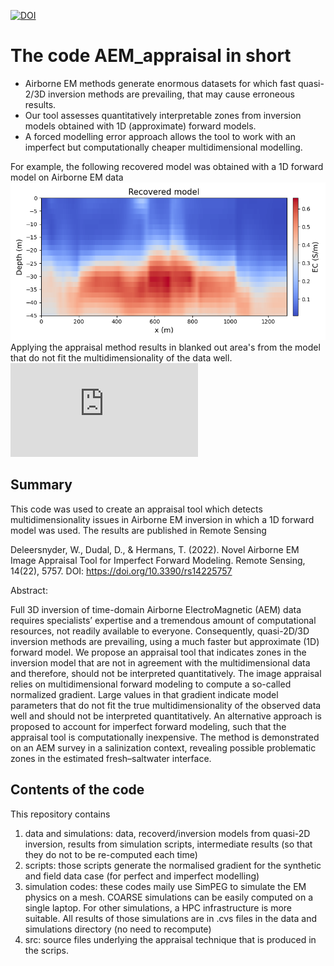[![DOI](https://zenodo.org/badge/527564756.svg)](https://zenodo.org/badge/latestdoi/527564756)

# The code AEM_appraisal in short
- Airborne EM methods generate enormous datasets for which fast quasi-2/3D inversion methods are prevailing, that may cause erroneous results.
- Our tool assesses quantitatively interpretable zones from inversion models obtained with 1D (approximate) forward models. 
- A forced modelling error approach allows the tool to work with an imperfect but computationally cheaper multidimensional modelling. 

For example, the following recovered model was obtained with a 1D forward model on Airborne EM data
![alt text](https://github.com/WouterDls/AEM_appraisal/blob/main/fieldcase_recovered_model.png)
Applying the appraisal method results in blanked out area's from the model that do not fit the multidimensionality of the data well.
![alt text](https://github.com/WouterDls/AEM_appraisal/blob/main/field_appraisal_imperfect.pdf)

## Summary
This code was used to create an appraisal tool which detects multidimensionality issues in Airborne EM inversion in which a 1D forward model was used. The results are published in Remote Sensing

Deleersnyder, W., Dudal, D., & Hermans, T. (2022). Novel Airborne EM Image Appraisal Tool for Imperfect Forward Modeling. Remote Sensing, 14(22), 5757. DOI: https://doi.org/10.3390/rs14225757

Abstract:

Full 3D inversion of time-domain Airborne ElectroMagnetic (AEM) data requires specialists’ expertise and a tremendous amount of computational resources, not readily available to everyone. Consequently, quasi-2D/3D inversion methods are prevailing, using a much faster but approximate (1D) forward model. We propose an appraisal tool that indicates zones in the inversion model that are not in agreement with the multidimensional data and therefore, should not be interpreted quantitatively. The image appraisal relies on multidimensional forward modeling to compute a so-called normalized gradient. Large values in that gradient indicate model parameters that do not fit the true multidimensionality of the observed data well and should not be interpreted quantitatively. An alternative approach is proposed to account for imperfect forward modeling, such that the appraisal tool is computationally inexpensive. The method is demonstrated on an AEM survey in a salinization context, revealing possible problematic zones in the estimated fresh–saltwater interface.
 
 ## Contents of the code
 This repository contains
 1. data and simulations: data, recoverd/inversion models from quasi-2D inversion, results from simulation scripts, intermediate results (so that they do not to be re-computed each time)
 2. scripts: those scripts generate the normalised gradient for the synthetic and field data case (for perfect and imperfect modelling)
 3. simulation codes: these codes maily use SimPEG to simulate the EM physics on a mesh. COARSE simulations can be easily computed on a single laptop. For other simulations, a HPC infrastructure is more suitable. All results of those simulations are in .cvs files in the data and simulations directory (no need to recompute)
 4. src: source files underlying the appraisal technique that is produced in the scrips. 
